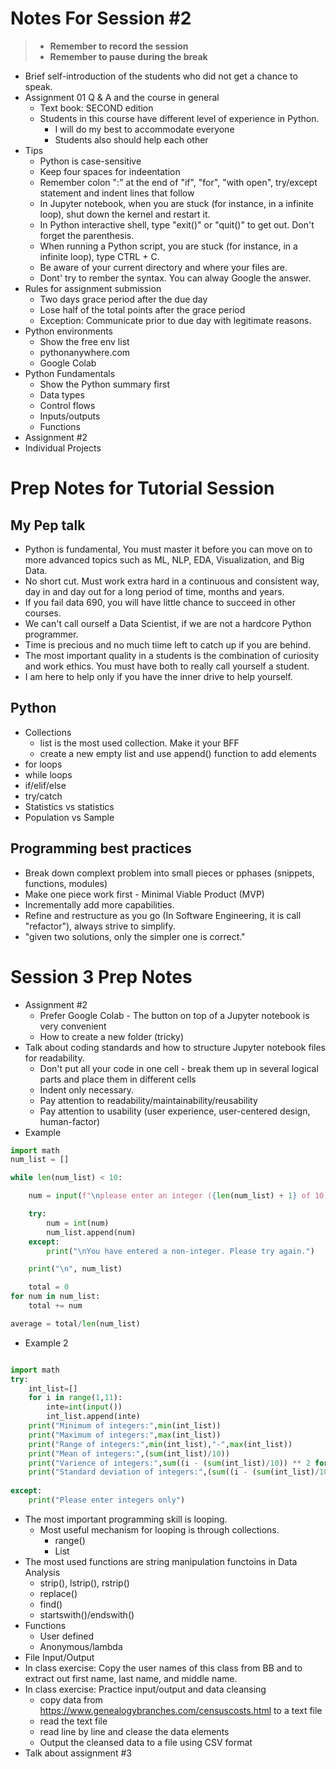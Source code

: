 # Notes For Session #2
> - **Remember to record the session**
> - **Remember to pause during the break**
- Brief self-introduction of the students who did not get a chance to speak.
- Assignment 01 Q & A and the course in general
    - Text book: SECOND edition
    - Students in this course have different level of experience in Python. 
        - I will do my best to accommodate everyone
        - Students also should help each other 
- Tips 
    - Python is case-sensitive
    - Keep four spaces for indeentation
    - Remember colon ":" at the end of "if", "for", "with open", try/except statement and indent lines that follow
    - In Jupyter notebook, when you are stuck (for instance, in a infinite loop), shut down the kernel and restart it.
    - In Python interactive shell, type "exit()" or "quit()" to get out. Don't forget the parenthesis.
    - When running a Python script, you are stuck (for instance, in a infinite loop), type CTRL + C.
    - Be aware of your current directory and where your files are.
    - Dont' try to rember the syntax. You can alway Google the answer. 
- Rules for assignment submission
    - Two days grace period after the due day
    - Lose half of the total points after the grace period 
    - Exception: Communicate prior to due day with legitimate reasons. 
- Python environments
    - Show the free env list
    - pythonanywhere.com
    - Google Colab
- Python Fundamentals 
    - Show the Python summary first 
    - Data types
    - Control flows
    - Inputs/outputs
    - Functions
- Assignment #2
- Individual Projects

# Prep Notes for Tutorial Session
## My Pep talk
- Python is fundamental, You must master it before you can move on to more advanced topics such as ML, NLP, EDA, Visualization, and Big Data. 
- No short cut. Must work extra hard in a continuous and consistent way, day in and day out for a long period of time, months and years.
- If you fail data 690, you will have little chance to succeed in other courses. 
- We can't call ourself a Data Scientist, if we are not a hardcore Python programmer.
- Time is precious and no much tiime left to catch up if you are behind. 
- The most important quality in a students is the combination of curiosity and work ethics. You must have both to really call yourself a student. 
- I am here to help only if you have the inner drive to help yourself. 
## Python
- Collections
    - list is the most used collection. Make it your BFF
    - create a new empty list and use append() function to add elements
- for loops
- while loops
- if/elif/else
- try/catch
- Statistics vs statistics
- Population vs Sample
## Programming best practices
- Break down complext problem into small pieces or pphases (snippets, functions, modules)
- Make one piece work first - Minimal Viable Product (MVP)
- Incrementally add more capabilities. 
- Refine and restructure as you go (In Software Engineering, it is call "refactor"), always strive to simplify.
- "given two solutions, only the simpler one is correct." 

# Session 3 Prep Notes
- Assignment #2 
    - Prefer Google Colab - The button on top of a Jupyter notebook is very convenient
    - How to create a new folder (tricky)
- Talk about coding standards and how to structure Jupyter notebook files for readability.
    - Don't put all your code in one cell - break them up in several logical parts and place them in different cells
    - Indent only necessary. 
    - Pay attention to readability/maintainability/reusability
    - Pay attention to usability (user experience, user-centered design, human-factor)
- Example
```python
import math 
num_list = []

while len(num_list) < 10:

    num = input(f"\nplease enter an integer ({len(num_list) + 1} of 10): ")

    try:
        num = int(num)
        num_list.append(num)
    except:
        print("\nYou have entered a non-integer. Please try again.")

    print("\n", num_list)

    total = 0
for num in num_list:
    total += num

average = total/len(num_list)
```
- Example 2
```python

import math
try:
    int_list=[]
    for i in range(1,11):
        inte=int(input())
        int_list.append(inte)
    print("Minimum of integers:",min(int_list))
    print("Maximum of integers:",max(int_list))
    print("Range of integers:",min(int_list),"-",max(int_list))
    print("Mean of integers:",(sum(int_list)/10))
    print("Varience of integers:",sum((i - (sum(int_list)/10)) ** 2 for i in int_list) / len(int_list))
    print("Standard deviation of integers:",(sum((i - (sum(int_list)/10)) ** 2 for i in int_list) / len(int_list))**0.5)
        
except:
    print("Please enter integers only")
```

- The most important programming skill is looping. 
    - Most useful mechanism for looping is through collections.
        - range()
        - List
- The most used functions are string manipulation functoins in Data Analysis
    - strip(), lstrip(), rstrip()
    - replace()
    - find()
    - startswith()/endswith()
- Functions
    - User defined
    - Anonymous/lambda
- File Input/Output
- In class exercise: Copy the user names of this class from BB and to extract out first name, last name, and middle name.
- In class exercise: Practice input/output and data cleansing
    - copy data from https://www.genealogybranches.com/censuscosts.html to a text file
    - read the text file
    - read line by line and clease the data elements
    - Output the cleansed data to a file using CSV format
- Talk about assignment #3
